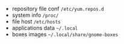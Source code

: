 + repository file conf ```/etc/yum.repos.d```
+ system info ```/proc/```
+ file host ```/etc/hosts```
+ applications data ```~/.local```
+ boxes images ```~/.local/share/gnome-boxes```
